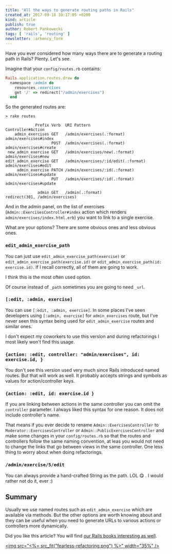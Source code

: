 ```yaml
---
title: "All the ways to generate routing paths in Rails"
created_at: 2017-09-18 10:17:05 +0200
kind: article
publish: true
author: Robert Pankowecki
tags: [ 'rails', 'routing' ]
newsletter: :arkency_form
---
```


Have you ever considered how many ways there are to generate a routing path in Rails? Plenty. Let's see.

<!-- more -->

Imagine that your `config/routes.rb` contains:

```ruby
Rails.application.routes.draw do
  namespace :admin do
    resources :exercises
    get '/' => redirect("/admin/exercises")
  end
```

So the generated routes are:

```
> rake routes

             Prefix Verb  URI Pattern                         Controller#Action
    admin_exercises GET   /admin/exercises(.:format)          admin/exercises#index
                    POST  /admin/exercises(.:format)          admin/exercises#create
 new_admin_exercise GET   /admin/exercises/new(.:format)      admin/exercises#new
edit_admin_exercise GET   /admin/exercises/:id/edit(.:format) admin/exercises#edit
     admin_exercise PATCH /admin/exercises/:id(.:format)      admin/exercises#update
                    PUT   /admin/exercises/:id(.:format)      admin/exercises#update

              admin GET   /admin(.:format)                    redirect(301, /admin/exercises)
```

And in the admin panel, on the list of exercises (`Admin::ExercisesController#index` action which renders `admin/exercises/index.html.erb`) you want to link to a single exercise.

What are your options? There are some obvious ones and less obvious ones.

### `edit_admin_exercise_path`

You can just use `edit_admin_exercise_path(exercise)` or `edit_admin_exercise_path(exercise.id)` or `edit_admin_exercise_path(id: exercise.id)`. If I recall correctly, all of them are going to work.

I think this is the most often used option.

Of course instead of `_path` sometimes you are going to need `_url`.

### `[:edit, :admin, exercise]`

You can use `[:edit, :admin, exercise]`. In some places I've seen developers using `[:admin, exercise]` for `admin_exercises` route, but I've never seen this syntax being used for `edit_admin_exercise` routes and similar ones.

I don't expect my coworkers to use this version and during refactorings I most likely won't find this usage.

### `{action: :edit, controller: "admin/exercises", id: exercise.id, }`

You don't see this version used very much since Rails introduced named routes. But that will work as well. It probably accepts strings and symbols as values for action/controller keys.

### `{action: :edit, id: exercise.id }`

If you are linking between actions in the same controller you can omit the `controller` parameter. I always liked this syntax for one reason. It does not include controller's name.

That means if you ever decide to rename `Admin::ExercisesController` to `Moderator::ExercisesController` or `Admin::PublicExercisesController` and make some changes in your `config/routes.rb` so that the routes and controllers follow the same naming convention, at leas you would not need to change the links that go between views in the same controller. One less thing to worry about when doing refactorings.

### `/admin/exercise/5/edit`

You can always provide a hand-crafted String as the path. LOL 😋 . I would rather not do it, ever :)

## Summary

Usually we use named routes such as `edit_admin_exercise` which are available via methods. But the other options are worth knowing about and they can be useful when you need to generate URLs to various actions or controllers more dynamically.

Did you like this article? You will find [our Rails books interesting as well](/products).

<a href="http://controllers.rails-refactoring.com"><img src="<%= src_fit("fearless-refactoring.png") %>" width="35%" />